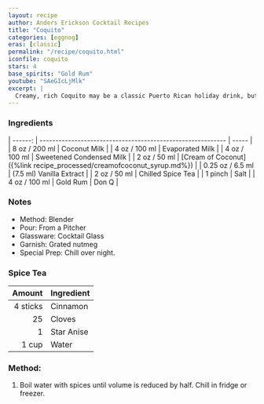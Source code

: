 ```yaml
---
layout: recipe
author: Anders Erickson Cocktail Recipes
title: "Coquito"
categories: [eggnog]
eras: [classic]
permalink: "/recipe/coquito.html"
iconfile: coquito
stars: 4
base_spirits: "Gold Rum"
youtube: "SAeGIcLjMlk"
excerpt: |
  Creamy, rich Coquito may be a classic Puerto Rican holiday drink, but don't let the seasons limit you—this combination of rum, milk, coconut, and spices tastes great any time of year.
---
```


### Ingredients

| ------: | ----------------------------------------------------------- | ----- |
| 8 oz / 200 ml | Coconut Milk |
| 4 oz / 100 ml | Evaporated Milk |
| 4 oz / 100 ml | Sweetened Condensed Milk |
| 2 oz / 50 ml | [Cream of Coconut]({%link recipe_processed/creamofcoconut_syrup.md%}) |
| 0.25 oz / 6.5 ml | (7.5 ml) Vanilla Extract |
| 2 oz / 50 ml | Chilled Spice Tea |
| 1 pinch | Salt |
| 4 oz / 100 ml | Gold Rum | Don Q |

### Notes

- Method: Blender
- Pour: From a Pitcher
- Glassware: Cocktail Glass
- Garnish: Grated nutmeg
- Special Prep: Chill over night.

### Spice Tea

|   Amount | Ingredient |
| -------: | ---------- |
| 4 sticks | Cinnamon   |
|       25 | Cloves     |
|        1 | Star Anise |
|    1 cup | Water      |

### Method:

1. Boil water with spices until volume is reduced by half. Chill in fridge or freezer.
